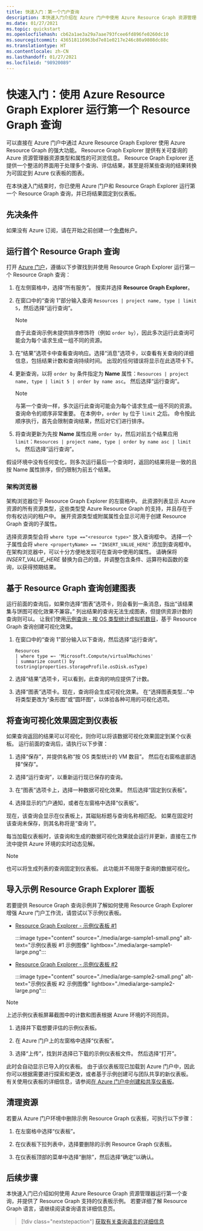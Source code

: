 ```yaml
---
title: 快速入门：第一个门户查询
description: 本快速入门介绍在 Azure 门户中使用 Azure Resource Graph 资源管理器运行第一个查询的步骤。
ms.date: 01/27/2021
ms.topic: quickstart
ms.openlocfilehash: cb62a1ae3a29a7aae793fcee6fd896fe0260dc10
ms.sourcegitcommit: 436518116963bd7e81e0217e246c80a9808dc88c
ms.translationtype: HT
ms.contentlocale: zh-CN
ms.lasthandoff: 01/27/2021
ms.locfileid: "98920089"
---
```

# <a name="quickstart-run-your-first-resource-graph-query-using-azure-resource-graph-explorer"></a>快速入门：使用 Azure Resource Graph Explorer 运行第一个 Resource Graph 查询

可以直接在 Azure 门户中通过 Azure Resource Graph Explorer 使用 Azure Resource Graph 的强大功能。 Resource Graph Explorer 提供有关可查询的 Azure 资源管理器资源类型和属性的可浏览信息。 Resource Graph Explorer 还提供一个整洁的界面用于处理多个查询、评估结果，甚至是将某些查询的结果转换为可固定到 Azure 仪表板的图表。

在本快速入门结束时，你已使用 Azure 门户和 Resource Graph Explorer 运行第一个 Resource Graph 查询，并已将结果固定到仪表板。

## <a name="prerequisites"></a>先决条件

如果没有 Azure 订阅，请在开始之前创建一个[免费](https://azure.microsoft.com/free/)帐户。

## <a name="run-your-first-resource-graph-query"></a>运行首个 Resource Graph 查询

打开 [Azure 门户](https://portal.azure.com)，遵循以下步骤找到并使用 Resource Graph Explorer 运行第一个 Resource Graph 查询：

1. 在左侧窗格中，选择“所有服务”。 搜索并选择 **Resource Graph Explorer**。

1. 在窗口中的“查询 1”部分输入查询 `Resources | project name, type | limit 5`，然后选择“运行查询”。 

   > [!NOTE]
   > 由于此查询示例未提供排序修饰符（例如 `order by`），因此多次运行此查询可能会为每个请求生成一组不同的资源。

1. 在“结果”选项卡中查看查询响应。选择“消息”选项卡，以查看有关查询的详细信息，包括结果计数和查询持续时间。 出现的任何错误将显示在此选项卡下。

1. 更新查询，以将 `order by` 条件指定为 **Name** 属性：`Resources | project name, type | limit 5 | order by name asc`。 然后选择“运行查询”。

   > [!NOTE]
   > 与第一个查询一样，多次运行此查询可能会为每个请求生成一组不同的资源。 查询命令的顺序非常重要。 在本例中，`order by` 位于 `limit` 之后。 命令按此顺序执行，首先会限制查询结果，然后对它们进行排序。

1. 将查询更新为先按 **Name** 属性应用 `order by`，然后对前五个结果应用 `limit`：`Resources | project name, type | order by name asc | limit 5`。 然后选择“运行查询”。

假设环境中没有任何变化，则多次运行最后一个查询时，返回的结果将是一致的且按 Name 属性排序，但仍限制为前五个结果。

### <a name="schema-browser"></a>架构浏览器

架构浏览器位于 Resource Graph Explorer 的左窗格中。 此资源列表显示 Azure 资源的所有资源类型，这些类型受 Azure Resource Graph 的支持，并且存在于你有权访问的租户中。 展开资源类型或附属属性会显示可用于创建 Resource Graph 查询的子属性。

选择资源类型会将 `where type =="<resource type>"` 放入查询框中。 选择一个子属性会将 `where <propertyName> == "INSERT_VALUE_HERE"` 添加到查询框中。
在架构浏览器中，可以十分方便地发现可在查询中使用的属性。 请确保将 _INSERT\_VALUE\_HERE_ 替换为自己的值，并调整包含条件、运算符和函数的查询，以获得预期结果。

## <a name="create-a-chart-from-the-resource-graph-query"></a>基于 Resource Graph 查询创建图表

运行前面的查询后，如果你选择“图表”选项卡，则会看到一条消息，指出“该结果集与饼图可视化效果不兼容。” 列出结果的查询无法生成图表，但提供资源计数的查询则可以。 让我们使用[示例查询 - 按 OS 类型统计虚拟机数目](./samples/starter.md#count-os)，基于 Resource Graph 查询创建可视化效果。

1. 在窗口中的“查询 1”部分输入以下查询，然后选择“运行查询”。 

   ```kusto
   Resources
   | where type =~ 'Microsoft.Compute/virtualMachines'
   | summarize count() by tostring(properties.storageProfile.osDisk.osType)
   ```

1. 选择“结果”选项卡，可以看到，此查询的响应提供了计数。

1. 选择“图表”选项卡。现在，查询将会生成可视化效果。 在“选择图表类型...”中将类型更改为“条形图”或“圆环图”，以体验各种可用的可视化选项。  

## <a name="pin-the-query-visualization-to-a-dashboard"></a>将查询可视化效果固定到仪表板

如果查询返回的结果可以可视化，则你可以将该数据可视化效果固定到某个仪表板。 运行前面的查询后，请执行以下步骤：

1. 选择“保存”，并提供名称“按 OS 类型统计的 VM 数目”。 然后在右窗格底部选择“保存”。

1. 选择“运行查询”，以重新运行现已保存的查询。

1. 在“图表”选项卡上，选择一种数据可视化效果。 然后选择“固定到仪表板”。

1. 选择显示的门户通知，或者在左窗格中选择“仪表板”。

现在，该查询会显示在仪表板上，其磁贴标题与查询名称相匹配。 如果在固定时该查询未保存，则其名称将是“查询 1”。

每当加载仪表板时，该查询和生成的数据可视化效果就会运行并更新，直接在工作流中提供 Azure 环境的实时动态见解。

> [!NOTE]
> 也可以将生成列表的查询固定到仪表板。 此功能并不局限于查询的数据可视化。

## <a name="import-example-resource-graph-explorer-dashboards"></a>导入示例 Resource Graph Explorer 面板

若要提供 Resource Graph 查询示例并了解如何使用 Resource Graph Explorer 增强 Azure 门户工作流，请尝试以下示例仪表板。

- [Resource Graph Explorer - 示例仪表板 #1](https://github.com/Azure-Samples/Governance/blob/master/src/resource-graph/portal-dashboards/sample-1/resourcegraphexplorer-sample-1.json)

  :::image type="content" source="./media/arge-sample1-small.png" alt-text="示例仪表板 #1 示例图像" lightbox="./media/arge-sample1-large.png":::

- [Resource Graph Explorer - 示例仪表板 #2](https://github.com/Azure-Samples/Governance/blob/master/src/resource-graph/portal-dashboards/sample-2/resourcegraphexplorer-sample-2.json)

  :::image type="content" source="./media/arge-sample2-small.png" alt-text="示例仪表板 #2 示例图像" lightbox="./media/arge-sample2-large.png":::

> [!NOTE]
> 上述示例仪表板屏幕截图中的计数和图表根据 Azure 环境的不同而异。

1. 选择并下载想要评估的示例仪表板。

1. 在 Azure 门户上的左窗格中选择“仪表板”。

1. 选择“上传”，找到并选择已下载的示例仪表板文件。 然后选择“打开”。

此时会自动显示已导入的仪表板。 由于该仪表板现已加载到 Azure 门户中，因此你可以根据需要进行探索和更改，或者基于示例创建可与团队共享的新仪表板。 有关使用仪表板的详细信息，请参阅[在 Azure 门户中创建和共享仪表板](../../azure-portal/azure-portal-dashboards.md)。

## <a name="clean-up-resources"></a>清理资源

若要从 Azure 门户环境中删除示例 Resource Graph 仪表板，可执行以下步骤：

1. 在左窗格中选择“仪表板”。

1. 在仪表板下拉列表中，选择要删除的示例 Resource Graph 仪表板。

1. 在仪表板顶部的菜单中选择“删除”，然后选择“确定”以确认。 

## <a name="next-steps"></a>后续步骤

本快速入门已介绍如何使用 Azure Resource Graph 资源管理器运行第一个查询，并提供了 Resource Graph 支持的仪表板示例。 若要详细了解 Resource Graph 语言，请继续阅读查询语言详细信息页。

> [!div class="nextstepaction"]
> [获取有关查询语言的详细信息](./concepts/query-language.md)